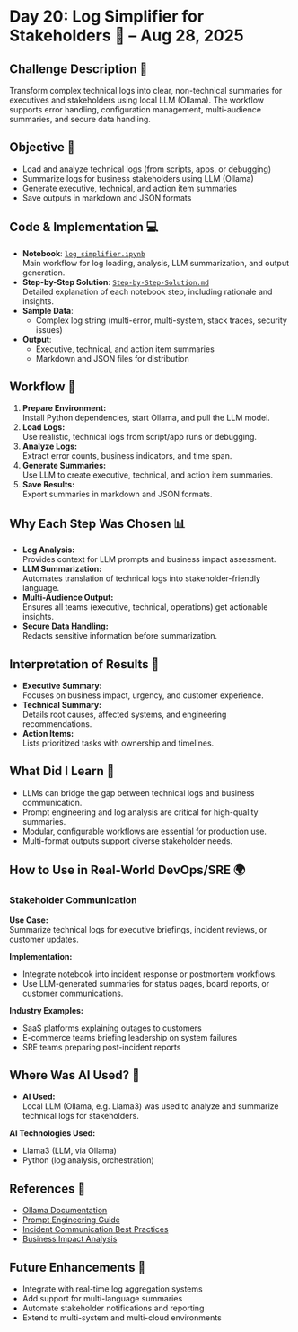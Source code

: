 # Day 20: Log Simplifier for Stakeholders 📝 – Aug 28, 2025

## Challenge Description 🎯
Transform complex technical logs into clear, non-technical summaries for executives and stakeholders using local LLM (Ollama). The workflow supports error handling, configuration management, multi-audience summaries, and secure data handling.

## Objective 🚀
- Load and analyze technical logs (from scripts, apps, or debugging)
- Summarize logs for business stakeholders using LLM (Ollama)
- Generate executive, technical, and action item summaries
- Save outputs in markdown and JSON formats

## Code & Implementation 💻
- **Notebook**: [`log_simplifier.ipynb`](./log_simplifier.ipynb)  
  Main workflow for log loading, analysis, LLM summarization, and output generation.
- **Step-by-Step Solution**: [`Step-by-Step-Solution.md`](./Step-by-Step-Solution.md)  
  Detailed explanation of each notebook step, including rationale and insights.
- **Sample Data**:  
  - Complex log string (multi-error, multi-system, stack traces, security issues)
- **Output**:  
  - Executive, technical, and action item summaries  
  - Markdown and JSON files for distribution

## Workflow 🔄

1. **Prepare Environment:**  
   Install Python dependencies, start Ollama, and pull the LLM model.
2. **Load Logs:**  
   Use realistic, technical logs from script/app runs or debugging.
3. **Analyze Logs:**  
   Extract error counts, business indicators, and time span.
4. **Generate Summaries:**  
   Use LLM to create executive, technical, and action item summaries.
5. **Save Results:**  
   Export summaries in markdown and JSON formats.

## Why Each Step Was Chosen 📊
- **Log Analysis:**  
  Provides context for LLM prompts and business impact assessment.
- **LLM Summarization:**  
  Automates translation of technical logs into stakeholder-friendly language.
- **Multi-Audience Output:**  
  Ensures all teams (executive, technical, operations) get actionable insights.
- **Secure Data Handling:**  
  Redacts sensitive information before summarization.

## Interpretation of Results 🧠
- **Executive Summary:**  
  Focuses on business impact, urgency, and customer experience.
- **Technical Summary:**  
  Details root causes, affected systems, and engineering recommendations.
- **Action Items:**  
  Lists prioritized tasks with ownership and timelines.

## What Did I Learn 🧩
- LLMs can bridge the gap between technical logs and business communication.
- Prompt engineering and log analysis are critical for high-quality summaries.
- Modular, configurable workflows are essential for production use.
- Multi-format outputs support diverse stakeholder needs.

## How to Use in Real-World DevOps/SRE 🌍

### Stakeholder Communication
**Use Case:**  
Summarize technical logs for executive briefings, incident reviews, or customer updates.

**Implementation:**  
- Integrate notebook into incident response or postmortem workflows.
- Use LLM-generated summaries for status pages, board reports, or customer communications.

**Industry Examples:**  
- SaaS platforms explaining outages to customers
- E-commerce teams briefing leadership on system failures
- SRE teams preparing post-incident reports

## Where Was AI Used? 🤖

- **AI Used:**  
  Local LLM (Ollama, e.g. Llama3) was used to analyze and summarize technical logs for stakeholders.

**AI Technologies Used:**  
- Llama3 (LLM, via Ollama)
- Python (log analysis, orchestration)

## References 📖
- [Ollama Documentation](https://ollama.com/docs)
- [Prompt Engineering Guide](https://www.promptingguide.ai/)
- [Incident Communication Best Practices](https://sre.google/sre-book/managing-incidents/)
- [Business Impact Analysis](https://www.ready.gov/business-impact-analysis)

## Future Enhancements 🚀
- Integrate with real-time log aggregation systems
- Add support for multi-language summaries
- Automate stakeholder notifications and reporting
- Extend to multi-system and multi-cloud environments

